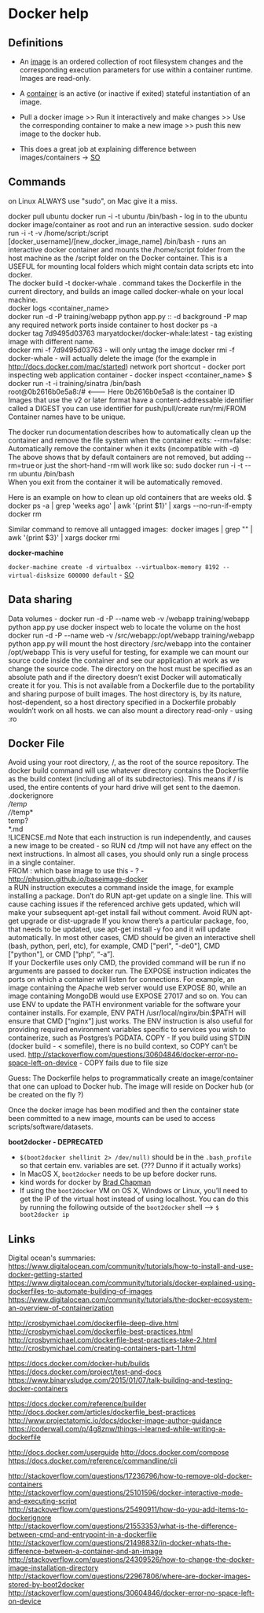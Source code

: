 # Docker help #

## Definitions ##

* An [image](http://docs.docker.com/reference/glossary/#image) is an ordered collection of root filesystem changes and the corresponding execution parameters for use within a container runtime. Images are read-only.
 
* A [container](http://docs.docker.com/reference/glossary/#container) is an active (or inactive if exited) stateful instantiation of an image.
* Pull a docker image >> Run it interactively and make changes >> Use the corresponding container to make a new image >> push this new image to the docker hub.

* This does a great job at explaining difference between images/containers -> [SO](http://stackoverflow.com/questions/21498832/in-docker-whats-the-difference-between-a-container-and-an-image)   

## Commands ##
 
on Linux ALWAYS use "sudo", on Mac give it a miss.  
 
docker pull ubuntu 
docker run -i -t ubuntu /bin/bash - log in to the ubuntu docker image/container as root and run an interactive session. 
sudo docker run -i -t -v /home/script:/script [docker_username]/[new_docker_image_name] /bin/bash - runs an interactive docker container and mounts the /home/script folder from the host machine as the /script folder on the Docker container. This is a USEFUL for mounting local folders which might contain data scripts etc into docker.   
The docker build -t docker-whale . command takes the Dockerfile in the current directory, and builds an image called docker-whale on your local machine.  
docker logs <container_name>  
docker run -d -P training/webapp python app.py  :: -d background -P map any required network ports inside container to host 
docker ps -a  
docker tag 7d9495d03763 maryatdocker/docker-whale:latest - tag existing image with different name.  
docker rmi -f 7d9495d03763 - will only untag the image 
docker rmi -f docker-whale - will actually delete the image (for the example in http://docs.docker.com/mac/started) 
network port shortcut - docker port 
inspecting web application container - docker inspect <container_name> 
$ docker run -t -i training/sinatra /bin/bash  
root@0b2616b0e5a8:/#   <--- Here 0b2616b0e5a8 is the container ID  
Images that use the v2 or later format have a content-addressable identifier called a DIGEST 
you can use identifier for push/pull/create run/rmi/FROM 
Container names have to be unique. 
 
The docker run documentation describes how to automatically clean up the container and remove the file system when the container exits: 
--rm=false: Automatically remove the container when it exits (incompatible with -d)  
The above shows that by default containers are not removed, but adding --rm=true or just the short-hand -rm will work like so: 
sudo docker run -i -t --rm ubuntu /bin/bash  
When you exit from the container it will be automatically removed. 
 
Here is an example on how to clean up old containers that are weeks old. 
$ docker ps -a | grep 'weeks ago' | awk '{print $1}' | xargs --no-run-if-empty docker rm 
 
Similar command to remove all untagged images:  
docker images | grep "<none>" | awk '{print $3}' | xargs docker rmi 

**docker-machine**

`docker-machine create -d virtualbox --virtualbox-memory 8192 --virtual-disksize 600000 default` - [SO](http://stackoverflow.com/questions/32834082/how-to-increase-docker-machine-memory-mac)

 
## Data sharing ##
Data volumes - docker run -d -P --name web -v /webapp training/webapp python app.py 
use docker inspect web to locate the volume on the host 
docker run -d -P --name web -v /src/webapp:/opt/webapp training/webapp python app.py will mount the host directory /src/webapp into the container /opt/webapp 
This is very useful for testing, for example we can mount our source code inside the container and see our application at work as we change the source code. The directory on the host must be specified as an absolute path and if the directory doesn’t exist Docker will automatically create it for you. 
This is not available from a Dockerfile due to the portability and sharing purpose of built images. The host directory is, by its nature, host-dependent, so a host directory specified in a Dockerfile probably wouldn’t work on all hosts. 
we can also mount a directory read-only - using :ro 
 
## Docker File ##
Avoid using your root directory, /, as the root of the source repository. The docker build command will use whatever directory contains the Dockerfile as the build context (including all of its subdirectories). This means if / is used, the entire contents of your hard drive will get sent to the daemon. 
.dockerignore  
*/temp*  
*/*/temp*  
temp?  
*.md  
!LICENCSE.md 
Note that each instruction is run independently, and causes a new image to be created - so RUN cd /tmp will not have any effect on the next instructions. 
In almost all cases, you should only run a single process in a single container.  
FROM : which base image to use this - ? - http://phusion.github.io/baseimage-docker  
a RUN instruction executes a command inside the image, for example installing a package. 
Don’t do RUN apt-get update on a single line. This will cause caching issues if the referenced archive gets updated, which will make your subsequent apt-get install fail without comment. 
Avoid RUN apt-get upgrade or dist-upgrade 
If you know there’s a particular package, foo, that needs to be updated, use apt-get install -y foo and it will update automatically. 
 In most other cases, CMD should be given an interactive shell (bash, python, perl, etc), for example, CMD ["perl", "-de0"], CMD ["python"], or CMD [“php”, “-a”].  
If your Dockerfile uses only CMD, the provided command will be run if no arguments are passed to docker run. 
The EXPOSE instruction indicates the ports on which a container will listen for connections. 
For example, an image containing the Apache web server would use EXPOSE 80, while an image containing MongoDB would use EXPOSE 27017 and so on. 
You can use ENV to update the PATH environment variable for the software your container installs. 
For example, ENV PATH /usr/local/nginx/bin:$PATH will ensure that CMD [“nginx”] just works. 
The ENV instruction is also useful for providing required environment variables specific to services you wish to containerize, such as Postgres’s PGDATA. 
COPY - If you build using STDIN (docker build - < somefile), there is no build context, so COPY can’t be used. 
http://stackoverflow.com/questions/30604846/docker-error-no-space-left-on-device - COPY fails due to file size 
 
Guess: The Dockerfile helps to programmatically create an image/container that one can upload to Docker hub. The image will reside on Docker hub (or be created on the fly ?) 
 
Once the docker image has been modified and then the container state been committed to a new image, mounts can be used to access scripts/software/datasets. 
 
**boot2docker - DEPRECATED**
* `$(boot2docker shellinit 2> /dev/null)` should be in the `.bash_profile` so that certain env. variables are set. (??? Dunno if it actually works)
* In MacOS X, `boot2docker` needs to be up before docker runs.
* kind words for docker by [Brad Chapman](http://bcb.io/2014/03/06/improving-reproducibility-and-installation-of-genomic-analysis-pipelines-with-docker)
* If using the `boot2docker` VM on OS X, Windows or Linux, you’ll need to get the IP of the virtual host instead of using localhost. You can do this by running the following outside of the `boot2docker` shell --> `$ boot2docker ip` 
 
## Links ##
 
Digital ocean's summaries: 
https://www.digitalocean.com/community/tutorials/how-to-install-and-use-docker-getting-started 
https://www.digitalocean.com/community/tutorials/docker-explained-using-dockerfiles-to-automate-building-of-images 
https://www.digitalocean.com/community/tutorials/the-docker-ecosystem-an-overview-of-containerization 
 
http://crosbymichael.com/dockerfile-deep-dive.html  
http://crosbymichael.com/dockerfile-best-practices.html 
http://crosbymichael.com/dockerfile-best-practices-take-2.html 
http://crosbymichael.com/creating-containers-part-1.html  
 
https://docs.docker.com/docker-hub/builds  
https://docs.docker.com/project/test-and-docs  
https://www.binarysludge.com/2015/01/07/talk-building-and-testing-docker-containers  
 
https://docs.docker.com/reference/builder 
http://docs.docker.com/articles/dockerfile_best-practices  
http://www.projectatomic.io/docs/docker-image-author-guidance  
https://coderwall.com/p/4g8znw/things-i-learned-while-writing-a-dockerfile  
 
http://docs.docker.com/userguide 
http://docs.docker.com/compose 
https://docs.docker.com/reference/commandline/cli 
 
http://stackoverflow.com/questions/17236796/how-to-remove-old-docker-containers  
http://stackoverflow.com/questions/25101596/docker-interactive-mode-and-executing-script  
http://stackoverflow.com/questions/25490911/how-do-you-add-items-to-dockerignore  
http://stackoverflow.com/questions/21553353/what-is-the-difference-between-cmd-and-entrypoint-in-a-dockerfile  
http://stackoverflow.com/questions/21498832/in-docker-whats-the-difference-between-a-container-and-an-image  
http://stackoverflow.com/questions/24309526/how-to-change-the-docker-image-installation-directory  
http://stackoverflow.com/questions/22967806/where-are-docker-images-stored-by-boot2docker  
http://stackoverflow.com/questions/30604846/docker-error-no-space-left-on-device  
